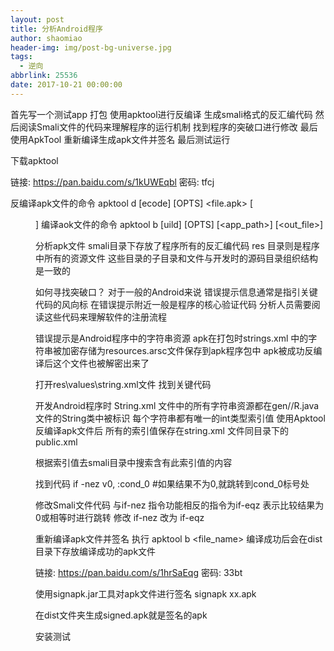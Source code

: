 ```yaml
---
layout: post
title: 分析Android程序
author: shaomiao
header-img: img/post-bg-universe.jpg
tags:
  - 逆向
abbrlink: 25536
date: 2017-10-21 00:00:00
---
```

首先写一个测试app 打包
使用apktool进行反编译
生成smali格式的反汇编代码 
然后阅读Smali文件的代码来理解程序的运行机制 
找到程序的突破口进行修改
最后使用ApkTool 重新编译生成apk文件并签名 最后测试运行

下载apktool

链接: https://pan.baidu.com/s/1kUWEqbl 密码: tfcj

反编译apk文件的命令 apktool d [ecode] [OPTS] <file.apk> [<dir>]
编译aok文件的命令 apktool b [uild] [OPTS] [<app_path>] [<out_file>]

分析apk文件
smali目录下存放了程序所有的反汇编代码
res 目录则是程序中所有的资源文件 这些目录的子目录和文件与开发时的源码目录组织结构是一致的

如何寻找突破口？
对于一般的Android来说 错误提示信息通常是指引关键代码的风向标 在错误提示附近一般是程序的核心验证代码 分析人员需要阅读这些代码来理解软件的注册流程

错误提示是Android程序中的字符串资源 
apk在打包时strings.xml 中的字符串被加密存储为resources.arsc文件保存到apk程序包中 
apk被成功反编译后这个文件也被解密出来了

打开res\values\string.xml文件
找到关键代码 

开发Android程序时 String.xml 文件中的所有字符串资源都在gen/<packagename>/R.java
文件的String类中被标识  每个字符串都有唯一的int类型索引值 
使用Apktool反编译apk文件后 所有的索引值保存在string.xml 文件同目录下的public.xml


根据索引值去smali目录中搜索含有此索引值的内容

找到代码 if -nez v0, :cond_0 #如果结果不为0,就跳转到cond_0标号处

修改Smali文件代码
与if-nez 指令功能相反的指令为if-eqz
表示比较结果为0或相等时进行跳转
修改 if-nez 改为 if-eqz

重新编译apk文件并签名
执行 apktool b <file_name>
编译成功后会在dist目录下存放编译成功的apk文件

链接: https://pan.baidu.com/s/1hrSaEqg 密码: 33bt

使用signapk.jar工具对apk文件进行签名
signapk xx.apk

在dist文件夹生成signed.apk就是签名的apk

安装测试




